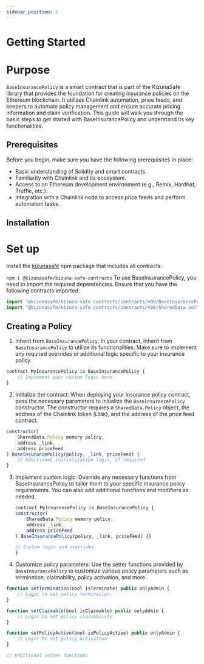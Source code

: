 ```yaml
---
sidebar_position: 2
---
```


# Getting Started

# Purpose

`BaseInsurancePolicy` is a smart contract that is part of the KizunaSafe library that provides the foundation for creating insurance policies on the Ethereum blockchain. It utilizes Chainlink automation, price feeds, and keepers to automate policy management and ensure accurate pricing information and claim verification. This guide will walk you through the basic steps to get started with BaseInsurancePolicy and understand its key functionalities.

## Prerequisites

Before you begin, make sure you have the following prerequisites in place:

- Basic understanding of Solidity and smart contracts.
- Familiarity with Chainlink and its ecosystem.
- Access to an Ethereum development environment (e.g., Remix, Hardhat, Truffle, etc.).
- Integration with a Chainlink node to access price feeds and perform automation tasks.

## Installation

# Set up
 Install the [kizunasafe](https://www.npmjs.com/package/@kizunasafe/kizuna-safe-contracts) npm package that includes all contracts:

`npm i @kizunasafe/kizuna-safe-contracts`
To use BaseInsurancePolicy, you need to import the required dependencies. Ensure that you have the following contracts imported:

```js
import "@kizunasafe/kizuna-safe-contracts/contracts/v08/BaseInsurancePolicy.sol";
import "@kizunasafe/kizuna-safe-contracts/contracts/v08/SharedData.sol";

```

## Creating a Policy

1. Inherit from `BaseInsurancePolicy`: In your contract, inherit from `BaseInsurancePolicy` to utilize its functionalities. Make sure to implement any required overrides or additional logic specific to your insurance policy.

```js
contract MyInsurancePolicy is BaseInsurancePolicy {
    // Implement your custom logic here
}
``` 

2. Initialize the contract: When deploying your insurance policy contract, pass the necessary parameters to initialize the `BaseInsurancePolicy` constructor. The constructor requires a `SharedData.Policy` object, the address of the Chainlink token (`LINK`), and the address of the price feed contract.

```js
constructor(
    SharedData.Policy memory policy,
    address _link,
    address priceFeed
) BaseInsurancePolicy(policy, _link, priceFeed) {
    // Additional initialization logic, if required
}
```

3. Implement custom logic: Override any necessary functions from BaseInsurancePolicy to tailor them to your specific insurance policy requirements. You can also add additional functions and modifiers as needed.

   ```js
   contract MyInsurancePolicy is BaseInsurancePolicy {
   constructor(
       SharedData.Policy memory policy,
       address _link,
       address priceFeed
   ) BaseInsurancePolicy(policy, _link, priceFeed) {}

   // Custom logic and overrides
   }

   ```

4. Customize policy parameters: Use the setter functions provided by `BaseInsurancePolicy` to customize various policy parameters such as termination, claimability, policy activation, and more.

```js
function setTermination(bool isTerminate) public onlyAdmin {
    // Logic to set policy termination
}

function setClaimable(bool isClaimable) public onlyAdmin {
    // Logic to set policy claimability
}

function setPolicyActive(bool isPolicyActive) public onlyAdmin {
    // Logic to set policy activation
}

// Additional setter functions
```
    